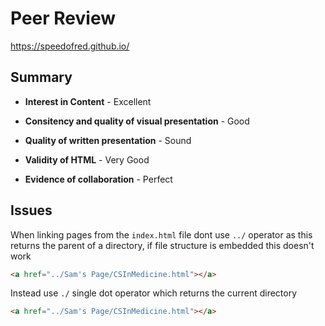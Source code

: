 # Peer Review

https://speedofred.github.io/

## Summary

-   **Interest in Content** - Excellent

-   **Consitency and quality of visual presentation** - Good

-   **Quality of written presentation** - Sound

-   **Validity of HTML** - Very Good

-   **Evidence of collaboration** - Perfect

## Issues

When linking pages from the `index.html` file dont use `../` operator as this returns the parent of a directory, if file structure is embedded this doesn't work

```html
<a href="../Sam's Page/CSInMedicine.html"></a>
```

Instead use `./` single dot operator which returns the current directory

```html
<a href="../Sam's Page/CSInMedicine.html"></a>
```
